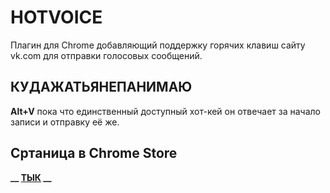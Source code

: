 # HOTVOICE

Плагин для Chrome добавляющий поддержку горячих клавиш сайту vk.com для отправки голосовых сообщений.

## КУДАЖАТЬЯНЕПАНИМАЮ

**Alt+V** пока что единственный доступный хот-кей он отвечает за начало записи и отправку её же.
 
## Сртаница в Chrome Store
**__ [ТЫК](https://chrome.google.com/webstore/detail/vk-voice-message-hot-keys/hgilndgnmcgbgigmafaomonmonhplapf?hl=ru) __**
